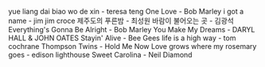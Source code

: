 yue liang dai biao wo de xin - teresa teng
One Love - Bob Marley
i got a name - jim jim croce
제주도의 푸른밤 - 최성원
바람이 불어오는 곳 - 김광석
Everything's Gonna Be Alright - Bob Marley
You Make My Dreams - DARYL HALL & JOHN OATES
Stayin' Alive - Bee Gees
life is a high way - tom cochrane
Thompson Twins - Hold Me Now
Love grows where my rosemary goes - edison lighthouse
Sweet Carolina - Neil Diamond
